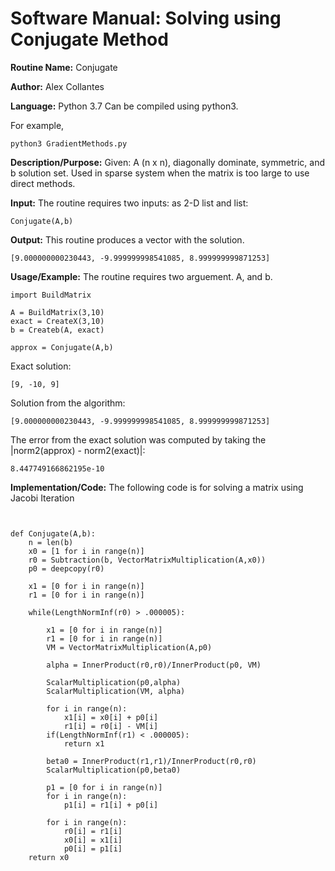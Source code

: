 # Software Manual: Solving using Conjugate Method
**Routine Name:** Conjugate
 
**Author:** Alex Collantes
 
**Language:** Python 3.7 Can be compiled using python3.

For example,

`python3 GradientMethods.py`

**Description/Purpose:** Given: A (n x n), diagonally dominate, symmetric, and b solution set.  Used in sparse system when the matrix is too large to use direct methods.


**Input:** The routine requires two inputs: as 2-D list and list: 

`Conjugate(A,b)`

**Output:** This routine produces a vector with the solution.
 
 ```
[9.000000000230443, -9.999999998541085, 8.999999999871253]
 ```

**Usage/Example:** The routine requires two arguement. A, and b.
```
import BuildMatrix

A = BuildMatrix(3,10)
exact = CreateX(3,10)
b = Createb(A, exact)

approx = Conjugate(A,b)

```
Exact solution:

```
[9, -10, 9]
```

Solution from the algorithm:

```
[9.000000000230443, -9.999999998541085, 8.999999999871253]
```

The error from the exact solution was computed by taking the |norm2(approx) - norm2(exact)|:

```
8.447749166862195e-10

```

**Implementation/Code:** The following code is for solving a matrix using Jacobi Iteration

```python3 


def Conjugate(A,b):
    n = len(b)
    x0 = [1 for i in range(n)]
    r0 = Subtraction(b, VectorMatrixMultiplication(A,x0))
    p0 = deepcopy(r0)

    x1 = [0 for i in range(n)]
    r1 = [0 for i in range(n)]

    while(LengthNormInf(r0) > .000005):

        x1 = [0 for i in range(n)]
        r1 = [0 for i in range(n)]
        VM = VectorMatrixMultiplication(A,p0)

        alpha = InnerProduct(r0,r0)/InnerProduct(p0, VM)

        ScalarMultiplication(p0,alpha)
        ScalarMultiplication(VM, alpha)

        for i in range(n):
            x1[i] = x0[i] + p0[i]
            r1[i] = r0[i] - VM[i]
        if(LengthNormInf(r1) < .000005):
            return x1
        
        beta0 = InnerProduct(r1,r1)/InnerProduct(r0,r0)
        ScalarMultiplication(p0,beta0)

        p1 = [0 for i in range(n)]
        for i in range(n):
            p1[i] = r1[i] + p0[i]

        for i in range(n):
            r0[i] = r1[i]
            x0[i] = x1[i]
            p0[i] = p1[i]
    return x0

```
